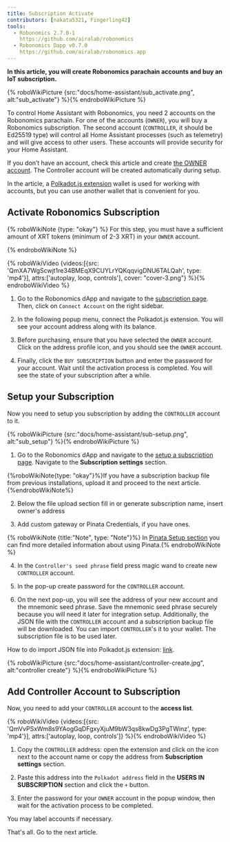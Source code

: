 ```yaml
---
title: Subscription Activate
contributors: [nakata5321, Fingerling42]
tools:
  - Robonomics 2.7.0-1
    https://github.com/airalab/robonomics
  - Robonomics Dapp v0.7.0
    https://github.com/airalab/robonomics.app
---
```


**In this article, you will create Robonomics parachain accounts and buy an IoT subscription.**

{% roboWikiPicture {src:"docs/home-assistant/sub_activate.png", alt:"sub_activate"} %}{% endroboWikiPicture %}

To control Home Assistant with Robonomics, you need 2 accounts on the Robonomics parachain. For one of the accounts (`OWNER`), you will buy a Robonomics subscription. The second account (`CONTROLLER`, it should be Ed25519 type) will control all Home Assistant processes (such as telemetry) and will give access to other users. These accounts will provide security for your Home Assistant.

If you don’t have an account, check this article and create [the OWNER account](/docs/create-account-in-dapp/). The Controller account will be created automatically during setup.

In the article, a [Polkadot.js extension](https://polkadot.js.org/extension/) wallet is used for working with accounts, but you can use another wallet that is convenient for you.

## Activate Robonomics Subscription 

{% roboWikiNote {type: "okay"} %}
For this step, you must have a sufficient amount of XRT tokens (minimum of 2-3 XRT) in your `OWNER` account.

{% endroboWikiNote %}


{% roboWikiVideo {videos:[{src: 'QmXA7WgScwjt1re34BMEqX9CUYLrYQKqqvigDNU6TALQah', type: 'mp4'}], attrs:['autoplay, loop, controls'], cover: "cover-3.png"} %}{% endroboWikiVideo %}

1. Go to the Robonomics dApp and navigate to the [subscription page](https://robonomics.app/#/rws-buy). Then, click on `Connect Account` on the right sidebar.

2. In the following popup menu, connect the Polkadot.js extension. You will see your account address along with its balance.

3. Before purchasing, ensure that you have selected the `OWNER` account. Click on the address profile icon, and you should see the `OWNER` account.

4. Finally, click the `BUY SUBSCRIPTION` button and enter the password for your account. Wait until the activation process is completed. You will see the state of your subscription after a while.

## Setup your Subscription

Now you need to setup you subscription by adding the `CONTROLLER` account to it.

{% roboWikiPicture {src:"docs/home-assistant/sub-setup.png", alt:"sub_setup"} %}{% endroboWikiPicture %}

1. Go to the Robonomics dApp and navigate to the [setup a subscription page](https://robonomics.app/#/rws-setup). Navigate to the **Subscription settings** section.

{%roboWikiNote{type: "okay"}%}If you have a subscription backup file from previous installations, upload it and proceed to the next article.{%endroboWikiNote%}


2. Below the file upload section fill in or generate subscription name, insert owner's address

3. Add custom gateway or Pinata Credentials, if you have ones.

{% roboWikiNote {title:"Note", type: "Note"}%} In [Pinata Setup section](/docs/pinata-setup) you can find more detailed information about using Pinata.{% endroboWikiNote %}

4. In the `Controller's seed phrase` field press magic wand to create new `CONTROLLER` account.

5. In the pop-up create password for the `CONTROLLER` account.

6. On the next pop-up, you will see the address of your new account and the mnemonic seed phrase. Save the mnemonic seed phrase securely because you will need it later for integration setup. Additionally, the JSON file with the `CONTROLLER` account and a subscription backup file will be downloaded. You can import `CONTROLLER`'s it to your wallet. The subscription file is to be used later.

How to do import JSON file into Polkadot.js extension: [link](/docs/create-account-in-dapp/).

{% roboWikiPicture {src:"docs/home-assistant/controller-create.jpg", alt:"controller create"} %}{% endroboWikiPicture %}


## Add Controller Account to Subscription

Now, you need to add your `CONTROLLER` account to the **access list**. 

{% roboWikiVideo {videos:[{src: 'QmVvPSxWm8s9YAogGqDFgxyXjuM9bW3qs8kwDg3PgTWinz', type: 'mp4'}], attrs:['autoplay, loop, controls']} %}{% endroboWikiVideo %}

1. Copy the `CONTROLLER` address: open the extension and click on the icon next to the account name or copy the address from **Subscription settings** section.

2. Paste this address into the `Polkadot address` field in the **USERS IN SUBSCRIPTION** section and click the `+` button. 

3. Enter the password for your `OWNER` account in the popup window, then wait for the activation process to be completed.

You may label accounts if necessary.

That's all. Go to the next article.
